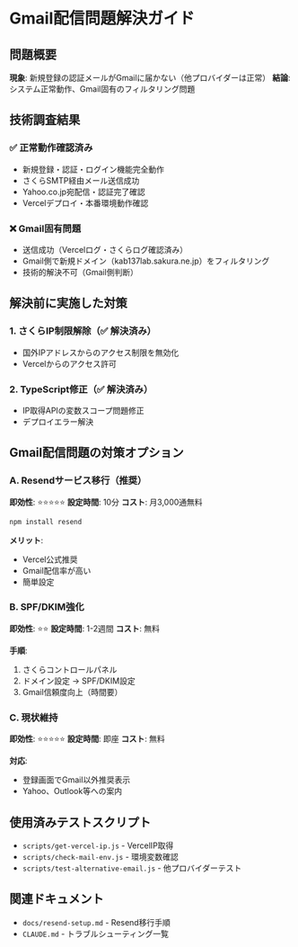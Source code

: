 # Gmail配信問題解決ガイド

## 問題概要

**現象**: 新規登録の認証メールがGmailに届かない（他プロバイダーは正常）
**結論**: システム正常動作、Gmail固有のフィルタリング問題

## 技術調査結果

### ✅ 正常動作確認済み

- 新規登録・認証・ログイン機能完全動作
- さくらSMTP経由メール送信成功
- Yahoo.co.jp宛配信・認証完了確認
- Vercelデプロイ・本番環境動作確認

### ❌ Gmail固有問題

- 送信成功（Vercelログ・さくらログ確認済み）
- Gmail側で新規ドメイン（kab137lab.sakura.ne.jp）をフィルタリング
- 技術的解決不可（Gmail側判断）

## 解決前に実施した対策

### 1. さくらIP制限解除（✅ 解決済み）

- 国外IPアドレスからのアクセス制限を無効化
- Vercelからのアクセス許可

### 2. TypeScript修正（✅ 解決済み）

- IP取得APIの変数スコープ問題修正
- デプロイエラー解決

## Gmail配信問題の対策オプション

### A. Resendサービス移行（推奨）

**即効性**: ⭐⭐⭐⭐⭐
**設定時間**: 10分
**コスト**: 月3,000通無料

```bash
npm install resend
```

**メリット**:

- Vercel公式推奨
- Gmail配信率が高い
- 簡単設定

### B. SPF/DKIM強化

**即効性**: ⭐⭐
**設定時間**: 1-2週間
**コスト**: 無料

**手順**:

1. さくらコントロールパネル
2. ドメイン設定 → SPF/DKIM設定
3. Gmail信頼度向上（時間要）

### C. 現状維持

**即効性**: ⭐⭐⭐⭐⭐
**設定時間**: 即座
**コスト**: 無料

**対応**:

- 登録画面でGmail以外推奨表示
- Yahoo、Outlook等への案内

## 使用済みテストスクリプト

- `scripts/get-vercel-ip.js` - VercelIP取得
- `scripts/check-mail-env.js` - 環境変数確認
- `scripts/test-alternative-email.js` - 他プロバイダーテスト

## 関連ドキュメント

- `docs/resend-setup.md` - Resend移行手順
- `CLAUDE.md` - トラブルシューティング一覧
